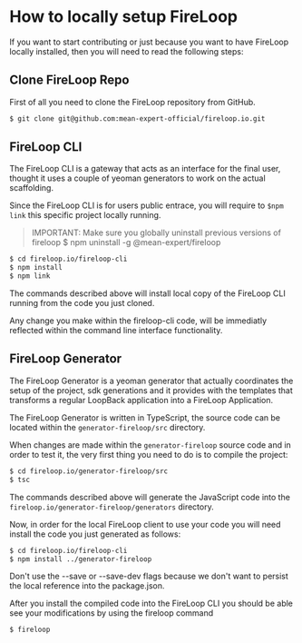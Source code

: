 How to locally setup FireLoop
==============

If you want to start contributing or just because you want to have FireLoop locally installed, then you will need to read the following steps:

## Clone FireLoop Repo
First of all you need to clone the FireLoop repository from GitHub.

````sh
$ git clone git@github.com:mean-expert-official/fireloop.io.git
````

## FireLoop CLI
The FireLoop CLI is a gateway that acts as an interface for the final user, thought it uses a couple of yeoman generators to work on the actual scaffolding.

Since the FireLoop CLI is for users public entrace, you will require to `$npm link` this specific project locally running.

> IMPORTANT: Make sure you globally uninstall previous versions of fireloop $ npm uninstall -g @mean-expert/fireloop

````sh
$ cd fireloop.io/fireloop-cli
$ npm install 
$ npm link
````

The commands described above will install local copy of the FireLoop CLI running from the code you just cloned.

Any change you make within the fireloop-cli code, will be immediatly reflected within the command line interface functionality.

## FireLoop Generator
The FireLoop Generator is a yeoman generator that actually coordinates the setup of the project, sdk generations and it provides with the templates that transforms a regular LoopBack application into a FireLoop Application.

The FireLoop Generator is written in TypeScript, the source code can be located within the `generator-fireloop/src` directory.

When changes are made within the `generator-fireloop` source code and in order to test it, the very first thing you need to do is to compile the project:

````sh
$ cd fireloop.io/generator-fireloop/src
$ tsc
````

The commands described above will generate the JavaScript code into the `fireloop.io/generator-fireloop/generators` directory.

Now, in order for the local FireLoop client to use your code you will need install the code you just generated as follows:


````sh
$ cd fireloop.io/fireloop-cli
$ npm install ../generator-fireloop
````

Don't use the --save or --save-dev flags because we don't want to persist the local reference into the package.json.

After you install the compiled code into the FireLoop CLI you should be able see your modifications by using the fireloop command

````sh
$ fireloop
````